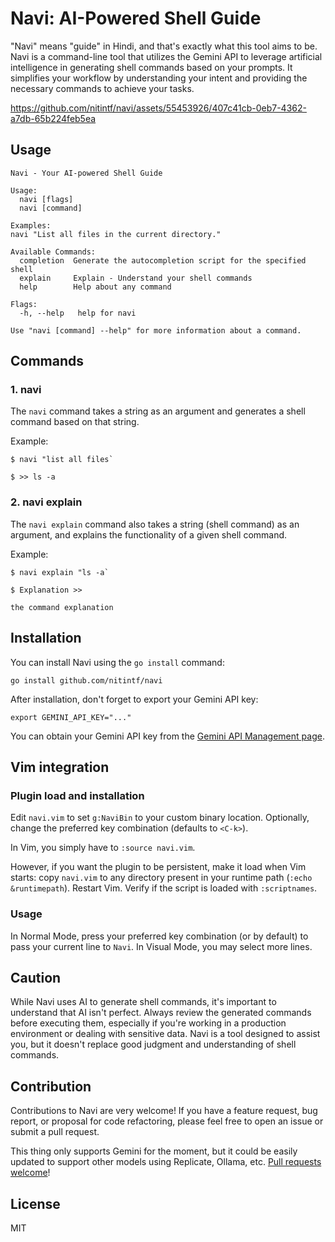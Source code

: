 # Navi: AI-Powered Shell Guide

"Navi" means "guide" in Hindi, and that's exactly what this tool aims to be. Navi is a command-line tool that utilizes the Gemini API to leverage artificial intelligence in generating shell commands based on your prompts. It simplifies your workflow by understanding your intent and providing the necessary commands to achieve your tasks.

https://github.com/nitintf/navi/assets/55453926/407c41cb-0eb7-4362-a7db-65b224feb5ea

## Usage

```shell
Navi - Your AI-powered Shell Guide

Usage:
  navi [flags]
  navi [command]

Examples:
navi "List all files in the current directory."

Available Commands:
  completion  Generate the autocompletion script for the specified shell
  explain     Explain - Understand your shell commands
  help        Help about any command

Flags:
  -h, --help   help for navi

Use "navi [command] --help" for more information about a command.
```

## Commands

### 1. navi
The `navi` command takes a string as an argument and generates a shell command based on that string.

Example:

```shell
$ navi "list all files`

$ >> ls -a
```

### 2. navi explain
The `navi explain` command also takes a string (shell command) as an argument, and explains the functionality of a given shell command.

Example:

```shell
$ navi explain "ls -a`

$ Explanation >>

the command explanation
```

## Installation

You can install Navi using the `go install` command:

```shell
go install github.com/nitintf/navi
```

After installation, don't forget to export your Gemini API key:
```shell
export GEMINI_API_KEY="..."
```
You can obtain your Gemini API key from the [Gemini API Management page](https://aistudio.google.com/app/apikey).

## Vim integration

### Plugin load and installation

Edit `navi.vim` to set `g:NaviBin` to your custom binary location. Optionally, change the preferred key combination (defaults to `<C-k>`).

In Vim, you simply have to `:source navi.vim`.

However, if you want the plugin to be persistent, make it load when Vim starts: copy `navi.vim` to any directory present in your runtime path (`:echo &runtimepath`). Restart Vim. Verify if the script is loaded with `:scriptnames`.

### Usage

In Normal Mode, press your preferred key combination (or <C-k> by default) to pass your current line to `Navi`. In Visual Mode, you may select more lines.

## Caution

While Navi uses AI to generate shell commands, it's important to understand that AI isn't perfect. Always review the generated commands before executing them, especially if you're working in a production environment or dealing with sensitive data. Navi is a tool designed to assist you, but it doesn't replace good judgment and understanding of shell commands.

## Contribution

Contributions to Navi are very welcome! If you have a feature request, bug report, or proposal for code refactoring, please feel free to open an issue or submit a pull request.

This thing only supports Gemini for the moment, but it could be easily updated to support other models using Replicate, Ollama, etc. [Pull requests welcome](https://github.com/nitintf/navi/issues?q=is%3Aissue+is%3Aopen+sort%3Aupdated-desc)!


## License

MIT
